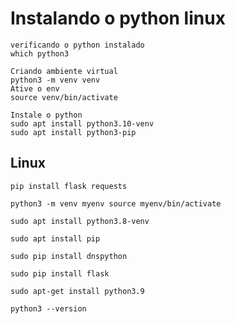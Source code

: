 # Instalando o python linux

    verificando o python instalado
    which python3
    
    Criando ambiente virtual 
    python3 -m venv venv
    Ative o env 
    source venv/bin/activate

    Instale o python 
    sudo apt install python3.10-venv
    sudo apt install python3-pip

Linux
--------------------------------
    pip install flask requests

    python3 -m venv myenv source myenv/bin/activate

    sudo apt install python3.8-venv

    sudo apt install pip

    sudo pip install dnspython

    sudo pip install flask

    sudo apt-get install python3.9

    python3 --version
